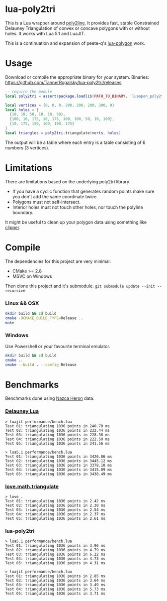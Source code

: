 lua-poly2tri
===

This is a Lua wrapper around [poly2line](http://sites-final.uclouvain.be/mema/Poly2Tri/). It provides fast, stable Constrained Delauney Triangulation of convex or concave polygons with or without holes. It works with Lua 5.1 and LuaJIT.

This is a continuation and expansion of peete-q's [lua-polygon](https://github.com/peete-q/lua-polygon) work.

# Usage

Download or compile the appropriate binary for your system.
Binaries: https://github.com/TannerRogalsky/lua-poly2tri/releases

```Lua
-- require the module
local poly2tri = assert(package.loadlib(PATH_TO_BINARY, 'luaopen_poly2tri'))()

local vertices = {0, 0, 0, 200, 200, 200, 200, 0}
local holes = {
  {10, 10, 50, 10, 10, 50},
  {100, 10, 175, 10, 175, 100, 100, 50, 10, 100},
  {10, 175, 150, 100, 190, 175}
}
local triangles = poly2tri.triangulate(verts, holes)
```

The output will be a table where each entry is a table consisting of 6 numbers (3 vertices).

# Limitations
There are limitations based on the underlying poly2tri library.

- If you have a cyclic function that generates random points make sure you don't add the same coordinate twice.
- Polygons must not self-intersect.
- Interior holes must not touch other holes, nor touch the polyline boundary.

It might be useful to clean up your polygon data using something like [clipper](https://luapower.com/clipper).

# Compile

The dependencies for this project are very minimal:

- CMake >= 2.8
- MSVC on Windows

Then clone this project and it's submodule. `git submodule update --init --recursive`

### Linux && OSX

```bash
mkdir build && cd build
cmake -DCMAKE_BUILD_TYPE=Release ..
make
```

### Windows
Use Powershell or your favourite terminal emulator.

```bash
mkdir build && cd build
cmake ..
cmake --build . --config Release
```

# Benchmarks
Benchmarks done using [Nazca Heron](https://github.com/TannerRogalsky/poly2tri/blob/master/testbed/data/nazca_heron.dat) data.

### [Delauney Lua](https://github.com/Yonaba/delaunay)
```
> luajit performance/bench.lua
Test 01: triangulating 1036 points in 240.70 ms
Test 02: triangulating 1036 points in 232.44 ms
Test 03: triangulating 1036 points in 228.36 ms
Test 04: triangulating 1036 points in 222.50 ms
Test 05: triangulating 1036 points in 241.56 ms

> lua5.1 performance/bench.lua
Test 01: triangulating 1036 points in 3426.86 ms
Test 02: triangulating 1036 points in 3445.12 ms
Test 03: triangulating 1036 points in 3378.10 ms
Test 04: triangulating 1036 points in 3415.09 ms
Test 05: triangulating 1036 points in 3438.49 ms
```

### [love.math.triangulate](https://love2d.org/wiki/love.math.triangulate)
```
> love .
Test 01: triangulating 1036 points in 2.42 ms
Test 02: triangulating 1036 points in 2.30 ms
Test 03: triangulating 1036 points in 2.54 ms
Test 04: triangulating 1036 points in 2.37 ms
Test 05: triangulating 1036 points in 2.61 ms
```

### lua-poly2tri
```
> lua5.1 performance/bench.lua
Test 01: triangulating 1036 points in 3.96 ms
Test 02: triangulating 1036 points in 4.79 ms
Test 03: triangulating 1036 points in 6.22 ms
Test 04: triangulating 1036 points in 4.73 ms
Test 05: triangulating 1036 points in 4.31 ms

> luajit performance/bench.lua
Test 01: triangulating 1036 points in 2.85 ms
Test 02: triangulating 1036 points in 3.64 ms
Test 03: triangulating 1036 points in 3.49 ms
Test 04: triangulating 1036 points in 5.73 ms
Test 05: triangulating 1036 points in 3.71 ms
```
